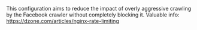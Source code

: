 This configuration aims to reduce the impact of overly aggressive crawling by the Facebook crawler without completely blocking it.
Valuable info: https://dzone.com/articles/nginx-rate-limiting
